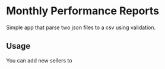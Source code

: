 # Monthly Performance Reports

Simple app that parse two json files to a csv using validation.

## Usage

You can add new sellers to 
